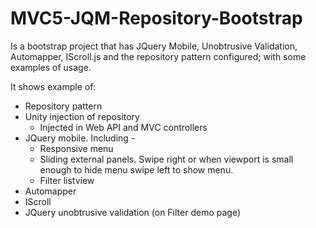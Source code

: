 # MVC5-JQM-Repository-Bootstrap
Is a bootstrap project that has JQuery Mobile, Unobtrusive Validation, Automapper, IScroll.js and the repository pattern configured; with some examples of usage.

<p>It shows example of:</p>
<ul><li>Repository pattern</li>
<li>Unity injection of repository
<ul><li>Injected in Web API and MVC controllers</li>
</ul></li><li>JQuery mobile. Including -
<ul><li>Responsive menu</li>
<li>Sliding external panels. Swipe right or when viewport is small enough to hide menu swipe left to show menu.</li>
<li>Filter listview</li>
</ul></li><li>Automapper</li>
<li>IScroll</li><li>JQuery unobtrusive validation (on Filter demo page)</li></ul> 
